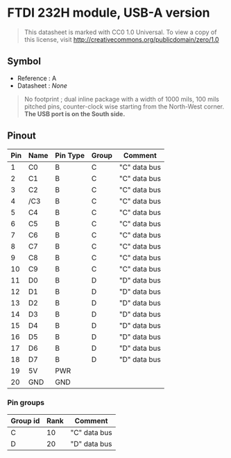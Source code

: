 # FTDI 232H module, USB-A version

> This datasheet is marked with CC0 1.0
> Universal. To view a copy of this license, visit
> http://creativecommons.org/publicdomain/zero/1.0

## Symbol

* Reference : A
* Datasheet : _None_

> No footprint ; dual inline package with a width of 1000 mils, 100 mils pitched pins, counter-clock wise starting from the North-West corner. **The USB port is on the South side.**

## Pinout

|Pin|Name|Pin Type|Group|Comment|
|---|---|---|---|---|
|1|C0|B|C|"C" data bus|
|2|C1|B|C|"C" data bus|
|3|C2|B|C|"C" data bus|
|4|/C3|B|C|"C" data bus|
|5|C4|B|C|"C" data bus|
|6|C5|B|C|"C" data bus|
|7|C6|B|C|"C" data bus|
|8|C7|B|C|"C" data bus|
|9|C8|B|C|"C" data bus|
|10|C9|B|C|"C" data bus|
|11|D0|B|D|"D" data bus|
|12|D1|B|D|"D" data bus|
|13|D2|B|D|"D" data bus|
|14|D3|B|D|"D" data bus|
|15|D4|B|D|"D" data bus|
|16|D5|B|D|"D" data bus|
|17|D6|B|D|"D" data bus|
|18|D7|B|D|"D" data bus|
|19|5V|PWR|||
|20|GND|GND|||


### Pin groups

|Group id|Rank|Comment|
|---|---|---|
|C|10|"C" data bus|
|D|20|"D" data bus|
